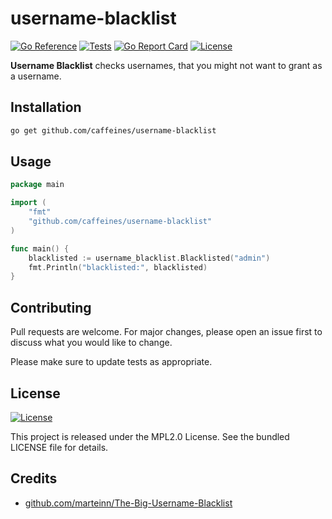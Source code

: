 # username-blacklist 
[![Go Reference](https://pkg.go.dev/badge/github.com/caffeines/username-blacklist.svg)](https://pkg.go.dev/github.com/caffeines/username-blacklist)
[![Tests](https://github.com/caffeines/username-blacklist/actions/workflows/go.yml/badge.svg)](https://github.com/caffeines/username-blacklist/actions/workflows/go.yml)
[![Go Report Card](https://goreportcard.com/badge/github.com/caffeines/username-blacklist)](https://goreportcard.com/report/github.com/caffeines/username-blacklist)
[![License](https://img.shields.io/badge/license-MPL2.0-blue.svg)](https://raw.githubusercontent.com/caffeines/username-blacklist/master/LICENSE)

**Username Blacklist** checks usernames, that you might not want to grant as a username.

## Installation
```sh
go get github.com/caffeines/username-blacklist
```

## Usage

```go
package main

import (
	"fmt"
	"github.com/caffeines/username-blacklist"
)

func main() {
	blacklisted := username_blacklist.Blacklisted("admin")
	fmt.Println("blacklisted:", blacklisted)
}
```

## Contributing
Pull requests are welcome. For major changes, please open an issue first to discuss what you would like to change.

Please make sure to update tests as appropriate.

## License
[![License](https://img.shields.io/badge/license-MPL2.0-blue.svg)](https://raw.githubusercontent.com/caffeines/username-blacklist/master/LICENSE)

This project is released under the MPL2.0 License. See the bundled LICENSE file for details.

## Credits
- [github.com/marteinn/The-Big-Username-Blacklist]("https://github.com/marteinn/The-Big-Username-Blacklist")




